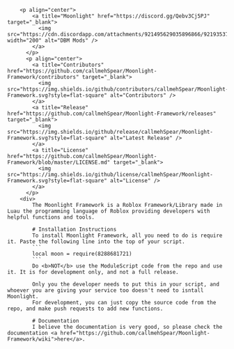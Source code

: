         <p align="center">
            <a title="Moonlight" href="https://discord.gg/Qebv3Cj5PJ" target="_blank">
              <img src="https://cdn.discordapp.com/attachments/921495629035896866/921935377332314133/Untitled_Artwork.png" width="200" alt="DBM Mods" />
            </a>
          </p>
          <p align="center">
            <a title="Contributors" href="https://github.com/callmehSpear/Moonlight-Framework/contributors" target="_blank">
              <img src="https://img.shields.io/github/contributors/callmehSpear/Moonlight-Framework.svg?style=flat-square" alt="Contributors" />
            </a>
            <a title="Release" href="https://github.com/callmehSpear/Moonlight-Framework/releases" target="_blank">
              <img src="https://img.shields.io/github/release/callmehSpear/Moonlight-Framework.svg?style=flat-square" alt="Latest Release" />
            </a>
            <a title="License" href="https://github.com/callmehSpear/Moonlight-Framework/blob/master/LICENSE.md" target="_blank">
              <img src="https://img.shields.io/github/license/callmehSpear/Moonlight-Framework.svg?style=flat-square" alt="License" />
            </a>
          </p>
        <div>
            The Moonlight Framework is a Roblox Framework/Library made in Luau the programming language of Roblox providing developers with helpful functions and tools.
    
            # Installation Instructions
            To install Moonlight Framework, all you need to do is require it. Paste the following line into the top of your script.
            ```
            local moon = require(8288681721)
            ```
            Do <b>NOT</b> use the ModuleScript code from the repo and use it. It is for development only, and not a full release.

            Only you the developer needs to put this in your script, and whoever you are giving your service too doesn't need to isntall Moonlight.
            For development, you can just copy the source code from the repo, and make push requests to add new functions.

            # Documentation
            I believe the documentation is very good, so please check the documentation <a href="https://github.com/callmehSpear/Moonlight-Framework/wiki">here</a>.

